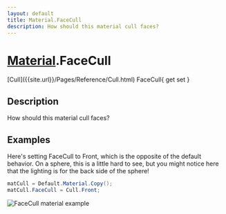 ```yaml
---
layout: default
title: Material.FaceCull
description: How should this material cull faces?
---
```

# [Material]({{site.url}}/Pages/Reference/Material.html).FaceCull

<div class='signature' markdown='1'>
[Cull]({{site.url}}/Pages/Reference/Cull.html) FaceCull{ get set }
</div>

## Description
How should this material cull faces?


## Examples

Here's setting FaceCull to Front, which is the opposite of the
default behavior. On a sphere, this is a little hard to see, but
you might notice here that the lighting is for the back side of
the sphere!
```csharp
matCull = Default.Material.Copy();
matCull.FaceCull = Cull.Front;
```
![FaceCull material example]({{site.screen_url}}/MaterialCull.jpg)

